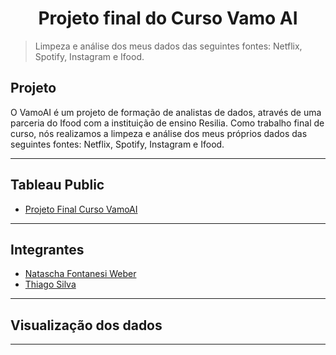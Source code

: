 <h1 align="center">Projeto final do Curso Vamo AI</h1> 

> Limpeza e análise dos meus dados das seguintes fontes: Netflix, Spotify, Instagram e Ifood.

## **Projeto**
O VamoAI é um projeto de formação de analistas de dados, através de uma parceria do Ifood com a instituição de ensino Resilia. Como trabalho final de curso, nós realizamos a limpeza e análise dos meus próprios dados das seguintes fontes: Netflix, Spotify, Instagram e Ifood.

---
## **Tableau Public**
* [Projeto Final Curso VamoAI](https://public.tableau.com/views/IBGENomesBrasil/IBGE2010?:language=pt-BR&:display_count=n&:origin=viz_share_link)
---
## **Integrantes**
- [Natascha Fontanesi Weber](https://www.linkedin.com/in/natascha-fontanesi-weber)
- [Thiago Silva](https://www.linkedin.com/in/thiagosilvafarias/)

---
## **Visualização dos dados**
---